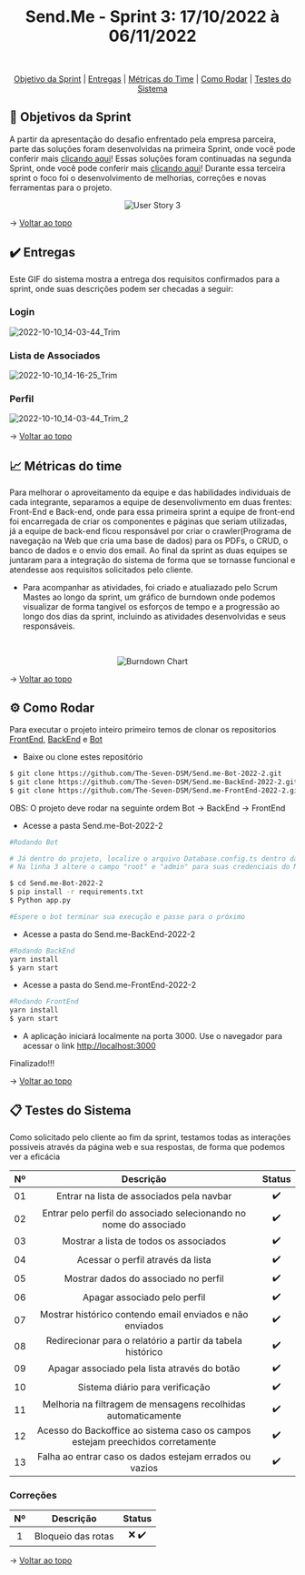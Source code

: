 
<h1 align="center"> Send.Me - Sprint 3: 17/10/2022 à 06/11/2022 </h1>

            
<br id="topo">
<p align="center">
    <a href="#objetivo">Objetivo da Sprint</a>  |  
    <a href="#entrega">Entregas</a>  |
    <a href="#metrica">Métricas do Time</a> |
    <a href="#como rodar">Como Rodar</a> |
    <a href="#testes">Testes do Sistema</a> 
</p>

<span id="objetivo">

## :dart: Objetivos da Sprint
A partir da apresentação do desafio enfrentado pela empresa parceira, parte das soluções foram desenvolvidas na primeira Sprint, onde você pode conferir mais [clicando aqui](https://github.com/The-Seven-DSM/Send.me-Documentacao-2022-2/tree/Send.me-Sprint-1)! Essas soluções foram continuadas na segunda Sprint, onde você pode conferir mais [clicando aqui](https://github.com/The-Seven-DSM/Send.me-Documentacao-2022-2/tree/Send.me-Sprint-2)! Durante essa terceira sprint o foco foi o desenvolvimento de melhorias, correções e novas ferramentas para o projeto. 

<div align="center">

![User Story 3](https://user-images.githubusercontent.com/101061910/200188777-28275ffb-d1a3-48e2-be8f-03ca3a0e2da8.jpg)

</div>

→ [Voltar ao topo](#topo)

<span id="entrega">

## :heavy_check_mark: Entregas

Este GIF do sistema mostra a entrega dos requisitos confirmados para a sprint, onde suas descrições podem ser checadas a seguir:
    
### Login 
![2022-10-10_14-03-44_Trim](https://user-images.githubusercontent.com/96298784/194959695-38aca9b7-a863-48b7-8733-6676190f2e5f.gif)

### Lista de Associados
![2022-10-10_14-16-25_Trim](https://user-images.githubusercontent.com/96298784/194959687-ec72a864-fd70-4d72-afb3-1ef8fd4ee552.gif)

### Perfil
![2022-10-10_14-03-44_Trim_2](https://user-images.githubusercontent.com/96298784/194959693-ae091edd-68ec-4a14-bf4d-a832a3c3da69.gif)
    
→ [Voltar ao topo](#topo)

<span id="metrica">

## :chart_with_upwards_trend: Métricas do time
Para melhorar o aproveitamento da equipe e das habilidades individuais de cada integrante, separamos a equipe de desenvolivmento em duas frentes: Front-End e Back-end, onde para essa primeira sprint a equipe de front-end foi encarregada de criar os componentes e páginas que seriam utilizadas, já a equipe de back-end ficou responsável por criar o crawler(Programa de navegação na Web que cria uma base de dados) para os PDFs, o CRUD, o banco de dados e o envio dos email. Ao final da sprint as duas equipes se juntaram para a integração do sistema de forma que se tornasse funcional e atendesse aos requisitos solicitados pelo cliente.

- Para acompanhar as atividades, foi criado e atualiazado pelo Scrum Mastes ao longo da sprint, um gráfico de burndown onde podemos visualizar de forma tangivel os esforços de tempo e a progressão ao longo dos dias da sprint, incluindo as atividades desenvolvidas e seus responsáveis.

<br>
<div align="center">
            
![Burndown Chart](https://user-images.githubusercontent.com/92696799/200189384-d23ab72e-0e95-488f-9120-2f85d68c5725.png)

</div>
    
→ [Voltar ao topo](#topo)

<span id="como rodar">

## :gear: Como Rodar

Para executar o projeto inteiro primeiro temos de clonar os repositorios [FrontEnd](https://github.com/The-Seven-DSM/Send.me-FrontEnd-2022-2), [BackEnd](https://github.com/The-Seven-DSM/Send.me-BackEnd-2022-2) e [Bot](https://github.com/The-Seven-DSM/Send.me-Bot-2022-2)


- Baixe ou clone estes repositório
```bash
$ git clone https://github.com/The-Seven-DSM/Send.me-Bot-2022-2.git
$ git clone https://github.com/The-Seven-DSM/Send.me-BackEnd-2022-2.git
$ git clone https://github.com/The-Seven-DSM/Send.me-FrontEnd-2022-2.git
```

OBS: O projeto deve rodar na seguinte ordem Bot -> BackEnd -> FrontEnd

- Acesse a pasta Send.me-Bot-2022-2 
```bash
#Rodando Bot

# Já dentro do projeto, localize o arquivo Database.config.ts dentro da pasta config 
# Na linha 3 altere o campo "root" e "admin" para suas credenciais do MySQL

$ cd Send.me-Bot-2022-2
$ pip install -r requirements.txt
$ Python app.py

#Espere o bot terminar sua execução e passe para o próximo 
```

- Acesse a pasta do Send.me-BackEnd-2022-2
```bash
#Rodando BackEnd
yarn install
$ yarn start
```

- Acesse a pasta do Send.me-FrontEnd-2022-2
```bash
#Rodando FrontEnd
yarn install
$ yarn start
```

- A aplicação iniciará localmente na porta 3000. Use o navegador para acessar o link [http://localhost:3000](http://localhost:3000)

Finalizado!!!

→ [Voltar ao topo](#topo)

<span id="testes">

## :clipboard: Testes do Sistema

Como solicitado pelo cliente ao fim da sprint, testamos todas as interações possiveis através da página web e sua respostas, de forma que podemos ver a eficácia

<div align="center">
    
| Nº | Descrição | Status |
|:--:|:----------:|:----------------:|
| 01 | Entrar na lista de associados pela navbar | ✔️ | 
| 02 | Entrar pelo perfil do associado selecionando no nome do associado | ✔️ | 
| 03 | Mostrar a lista de todos os associados | ✔️ |
| 04 | Acessar o perfil através da lista | ✔️ |
| 05 | Mostrar dados do associado no perfil | ✔️ |
| 06 | Apagar associado pelo perfil | ✔️ | 
| 07 | Mostrar histórico contendo email enviados e não enviados | ✔️ | 
| 08 | Redirecionar para o relatório a partir da tabela histórico | ✔️ |           
| 09 | Apagar associado pela lista através do botão| ✔️ |
| 10 | Sistema diário para verificação | ✔️ |
| 11 | Melhoria na filtragem de mensagens recolhidas automaticamente | ✔️ |
| 12 | Acesso do Backoffice ao sistema caso os campos estejam preechidos corretamente | ✔️ |
| 13 | Falha ao entrar caso os dados estejam errados ou vazios | ✔️ |

</div>

### Correções

<div align="center">

| Nº | Descrição | Status |
|:--:|:----------:|:----------------:|
| 1 | Bloqueio das rotas | ❌ ✔️|

 </div> 
 
→ [Voltar ao topo](#topo)
